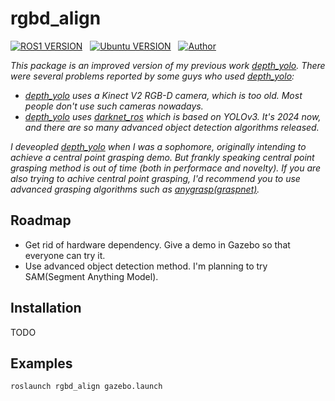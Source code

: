 # rgbd_align
[![ROS1 VERSION](https://img.shields.io/badge/ROS-Noetic-red)](http://wiki.ros.org/noetic)
&nbsp;
[![Ubuntu VERSION](https://img.shields.io/badge/Ubuntu-20.04-green)](https://ubuntu.com/)
&nbsp;
[![Author](https://img.shields.io/badge/Space-Burger-blue)](https://hzx.blue/)
&nbsp;

*This package is an improved version of my previous work [depth_yolo](https://https://github.com/0nhc/depth_yolo). There were several problems reported by some guys who used [depth_yolo](https://https://github.com/0nhc/depth_yolo):*
* *[depth_yolo](https://https://github.com/0nhc/depth_yolo) uses a Kinect V2 RGB-D camera, which is too old. Most people don't use such cameras nowadays.*
* *[depth_yolo](https://https://github.com/0nhc/depth_yolo) uses [darknet_ros](https://github.com/leggedrobotics/darknet_ros) which is based on YOLOv3. It's 2024 now, and there are so many advanced object detection algorithms released.*

*I deveopled [depth_yolo](https://https://github.com/0nhc/depth_yolo) when I was a sophomore, originally intending to achieve a central point grasping demo. But frankly speaking central point grasping method is out of time (both in performace and novelty). If you are also trying to achive central point grasping, I'd recommend you to use advanced grasping algorithms such as [anygrasp(graspnet)](https://graspnet.net/anygrasp.html).*

## Roadmap
* Get rid of hardware dependency. Give a demo in Gazebo so that everyone can try it.
* Use advanced object detection method. I'm planning to try SAM(Segment Anything Model).

## Installation
TODO

## Examples

```sh
roslaunch rgbd_align gazebo.launch
```
